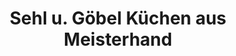 ---
title: "Sehl u. Göbel Küchen aus Meisterhand"
url: /mesenich/sehl-u-goebel-kuechen-aus-meisterhand/
shop: Küchen
---